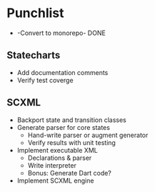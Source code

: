 # Punchlist

- -Convert to monorepo- DONE

## Statecharts

- Add documentation comments
- Verify test coverge

## SCXML

- Backport state and transition classes
- Generate parser for core states
  - Hand-write parser or augment generator
  - Verify results with unit testing
- Implement executable XML
  - Declarations & parser
  - Write interpreter
  - Bonus: Generate Dart code?
- Implement SCXML engine
